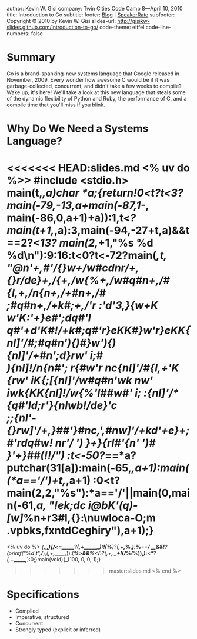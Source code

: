 author: Kevin W. Gisi
company: Twin Cities Code Camp 8&mdash;April 10, 2010
title: Introduction to Go
subtitle:
footer: <a href='http://www.kevingisi.com'>Blog</a> | <a href='http://speakerrate.com/talks/2116-introduction-to-go'>SpeakerRate</a>
subfooter: Copyright &copy; 2010 by Kevin W. Gisi
slides-url: http://gisikw-slides.github.com/introduction-to-go/
code-theme: eiffel
code-line-numbers: false

# Summary

Go is a brand-spanking-new systems language that Google released in November, 2009. Every wonder how awesome C would be if it was garbage-collected, concurrent, and didn't take a few weeks to compile? Wake up; it's here! We'll take a look at this new language that steals some of the dynamic flexibility of Python and Ruby, the performance of C, and a compile time that you'll miss if you blink.

# Why Do We Need a Systems Language?
<<<<<<< HEAD:slides.md
<% uv do %>>
#include <stdio.h>
main(t,_,a)char *a;{return!0<t?t<3?main(-79,-13,a+main(-87,1-_,
main(-86,0,a+1)+a)):1,t<_?main(t+1,_,a):3,main(-94,-27+t,a)&&t==2?_<13?
main(2,_+1,"%s %d %d\n"):9:16:t<0?t<-72?main(_,t,
"@n'+,#'/*{}w+/w#cdnr/+,{}r/*de}+,/*{*+,/w{%+,/w#q#n+,/#{l,+,/n{n+,/+#n+,/#\
;#q#n+,/+k#;*+,/'r :'d*'3,}{w+K w'K:'+}e#';dq#'l \
q#'+d'K#!/+k#;q#'r}eKK#}w'r}eKK{nl]'/#;#q#n'){)#}w'){){nl]'/+#n';d}rw' i;# \
){nl]!/n{n#'; r{#w'r nc{nl]'/#{l,+'K {rw' iK{;[{nl]'/w#q#n'wk nw' \
iwk{KK{nl]!/w{%'l##w#' i; :{nl]'/*{q#'ld;r'}{nlwb!/*de}'c \
;;{nl'-{}rw]'/+,}##'*}#nc,',#nw]'/+kd'+e}+;#'rdq#w! nr'/ ') }+}{rl#'{n' ')# \
}'+}##(!!/")
:t<-50?_==*a?putchar(31[a]):main(-65,_,a+1):main((*a=='/')+t,_,a+1)
  :0<t?main(2,2,"%s"):*a=='/'||main(0,main(-61,*a,
  "!ek;dc i@bK'(q)-[w]*%n+r3#l,{}:\nuwloca-O;m .vpbks,fxntdCeghiry"),a+1);}
=======
<% uv do %>
_(__,___,____,_____){___/__<=_____?_(__,___+_____,____,_____):!(___%__)?_(__,___+_____,___%__,_____):___%__==___/
__&&!____?(printf("%d\t",___/__),_(__,___+_____,____,_____)):(___%__>_____&&___%__<___/__)?_(__,___+_____,
____+!(___/__%(___%__)),_____):___<__*__?_(__,___+_____,____,_____):0;}main(void){_(100, 0, 0, 1);}
>>>>>>> master:slides.md
<% end %>

# Specifications

- Compiled
- Imperative, structured
- Concurrent
- Strongly typed (explicit or inferred)
